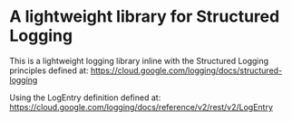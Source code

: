 # A lightweight library for Structured Logging
This is a lightweight logging library inline with the Structured Logging principles defined at: https://cloud.google.com/logging/docs/structured-logging

Using the LogEntry definition defined at: https://cloud.google.com/logging/docs/reference/v2/rest/v2/LogEntry